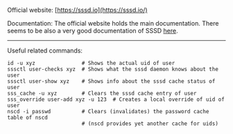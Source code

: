 Official website: [https://sssd.io](https://sssd.io/)

Documentation: The official website holds the main documentation. There seems to be also a very good documentation of SSSD [here](https://docs.pagure.org/sssd.sssd/index.html).

---

Useful related commands:

```
id -u xyz               # Shows the actual uid of user
sssctl user-checks xyz  # Shows what the sssd daemon knows about the user
sssctl user-show xyz    # Shows info about the sssd cache status of user
sss_cache -u xyz        # Clears the sssd cache entry of user
sss_override user-add xyz -u 123  # Creates a local override of uid of user
nscd -i passwd          # Clears (invalidates) the password cache table of nscd
                        # (nscd provides yet another cache for uids)
```
